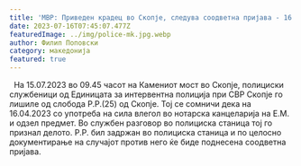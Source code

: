 ```yaml
---
title: 'МВР: Приведен крадец во Скопје, следува соодветна пријава - 16 ЈУЛИ 2023'
date: 2023-07-16T07:45:07.477Z
featuredImage: ../img/police-mk.jpg.webp
author: Филип Поповски
category: македонија
featured: true
---
```

 
На 15.07.2023 во 09.45 часот на Камениот мост во Скопје, полициски службеници од Единицата за интервентна полиција при СВР Скопје го лишиле од слобода Р.Р.(25) од Скопје. Тој се сомничи дека на 16.04.2023 со употреба на сила влегол во нотарска канцеларија на Е.М. и одзел предмет. Во службен разговор во полициска станица тој го признал делото.
Р.Р. бил задржан во полициска станица и по целосно документирање на случајот против него ќе биде поднесена соодветна пријава. 
